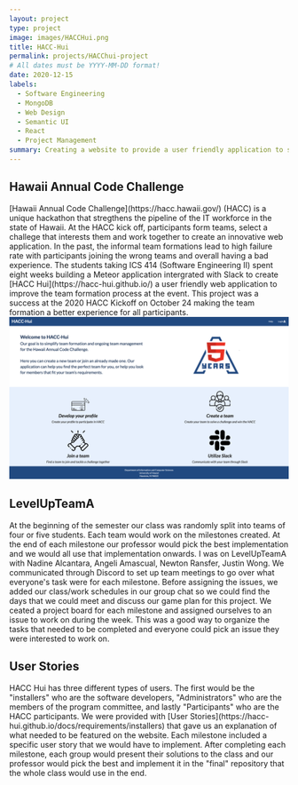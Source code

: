 ```yaml
---
layout: project
type: project
image: images/HACCHui.png
title: HACC-Hui
permalink: projects/HACChui-project
# All dates must be YYYY-MM-DD format!
date: 2020-12-15
labels:
  - Software Engineering 
  - MongoDB
  - Web Design
  - Semantic UI
  - React 
  - Project Management 
summary: Creating a website to provide a user friendly application to simplify and improve the team formation process during the Hawaii Annual Code Challenge
---
```

<h2> Hawaii Annual Code Challenge </h2>
[Hawaii Annual Code Challenge](https://hacc.hawaii.gov/) (HACC) is a unique hackathon that stregthens the pipeline of the IT workforce in the state of Hawaii. At the HACC kick off, participants form teams, select a challege that interests them and work together to create an innovative web application. In the past, the informal team formations lead to high failure rate with participants joining the wrong teams and overall having a bad experience. The students taking ICS 414 (Software Engineering II) spent eight weeks building a Meteor application intergrated with Slack to create [HACC Hui](https://hacc-hui.github.io/) a user friendly web application to improve the team formation process at the event. This project was a success at the 2020 HACC Kickoff on October 24 making the team formation a better experience for all participants. 
<img class="ui rounded image centered" src="../images/HACCHomePage.png">

<h2> LevelUpTeamA </h2>
At the beginning of the semester our class was randomly split into teams of four or five students. Each team would work on the milestones created. At the end of each milestone our professor would pick the best implementation and we would all use that implementation onwards. I was on LevelUpTeamA with Nadine Alcantara, Angeli Amascual, Newton Ransfer, Justin Wong. We communicated through Discord to set up team meetings to go over what everyone's task were for each milestone. Before assigning the issues, we added our class/work schedules in our group chat so we could find the days that we could meet and discuss our game plan for this project. We ceated a project board for each milestone and assigned ourselves to an issue to work on during the week. This was a good way to organize the tasks that needed to be completed and everyone could pick an issue they were interested to work on. 

<h2> User Stories </h2>
HACC Hui has three different types of users. The first would be the "installers" who are the software developers, "Administrators" who are the members of the program committee, and lastly "Participants" who are the HACC participants. We were provided with [User Stories](https://hacc-hui.github.io/docs/requirements/installers) that gave us an explanation of what needed to be featured on the website. Each milestone included a specific user story that we would have to implement. After completing each milestone, each group would present their solutions to the class and our professor would pick the best and implement it in the "final" repository that the whole class would use in the end.  
